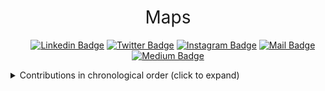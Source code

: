 <h1 style="font-weight:normal" align="center">
  &nbsp;Maps&nbsp;
</h1>

<div align="center">

&nbsp;&nbsp;&nbsp;
[![Linkedin Badge](https://img.shields.io/badge/linkedin-0077B5?style=for-the-badge&logo=linkedin&logoColor=white)](https://linkedin.com/in/imagineazhar)
[![Twitter Badge](https://img.shields.io/badge/twitter-1DA1F2?style=for-the-badge&logo=twitter&logoColor=white)](https://twitter.com/imagineazhar)
[![Instagram Badge](https://img.shields.io/badge/instagram-E4405F?style=for-the-badge&logo=instagram&logoColor=white)](https://instagram.com/imagineazhar)
[![Mail Badge](https://img.shields.io/badge/Gmail-D14836?style=for-the-badge&logo=gmail&logoColor=white)](mailto:2muhammadazhar@gmail.com)
[![Medium Badge](https://img.shields.io/badge/Medium-12100E?style=for-the-badge&logo=medium&logoColor=white)](https://medium.com/@imagineazhar)

</div>

<!-- <div align="center">
  <br>
  <a href="https://www.buymeacoffee.com/imagineazhar" target="_blank"><img src="https://www.buymeacoffee.com/assets/img/guidelines/download-assets-sm-1.svg" alt="Buy Me A Coffee" style="height: 50px !important;width: 174px !important;box-shadow: 0px 3px 2px 0px rgba(190, 190, 190, 0.5) !important;-webkit-box-shadow: 0px 3px 2px 0px rgba(190, 190, 190, 0.5) !important;" ></a>
  <br><br>
</div> -->

<details>
  <summary>Contributions in chronological order (click to expand)</summary>

<!-- toc -->
* **Challenges 2023**
  * 03/31/2023 [The World, 1000 AD](https://github.com/imagineazhar/Maps/tree/main/The%20World%2C%201000%20AD)
<!-- tocstop -->

### [The World, 1000 AD](https://github.com/imagineazhar/Maps/tree/main/The%20World%2C%201000%20AD)

![The World, 1000 AD](https://github.com/imagineazhar/Maps/blob/main/The%20World%2C%201000%20AD/world-1000AD.png)

***

#### Attribution-NonCommercial-ShareAlike 4.0 International (CC BY-NC-SA 4.0)

<div style="width:300px; height:200px">
<img src=https://camo.githubusercontent.com/00f7814990f36f84c5ea74cba887385d8a2f36be/68747470733a2f2f646f63732e636c6f7564706f7373652e636f6d2f696d616765732f63632d62792d6e632d73612e706e67 alt="" height="42">
</div>
